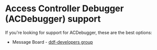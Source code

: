 # Access Controller Debugger (ACDebugger) support
If you're looking for support for ACDebugger, these are the best options:

* Message Board - [ddf-developers group](https://groups.google.com/forum/#!forum/ddf-developers)